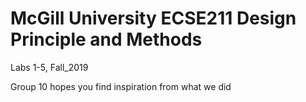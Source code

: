 # McGill University ECSE211 Design Principle and Methods

  Labs 1-5, Fall_2019
  
  Group 10 hopes you find inspiration from what we did
